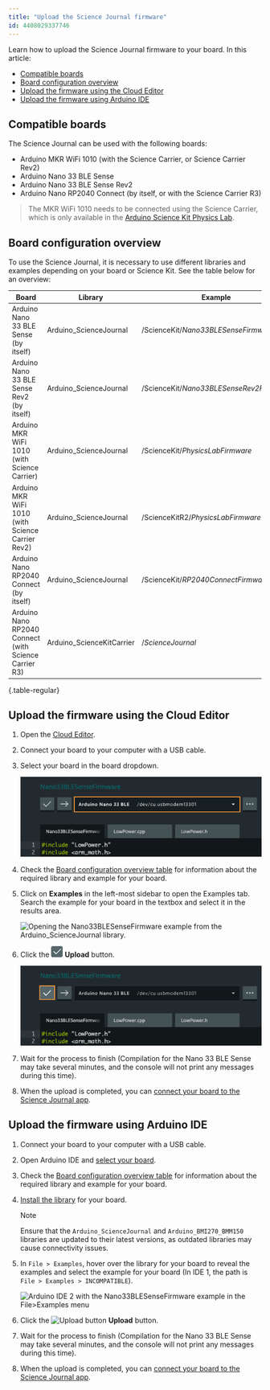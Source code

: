 ```yaml
---
title: "Upload the Science Journal firmware"
id: 4408029337746
---
```


Learn how to upload the Science Journal firmware to your board. In this article:

- [Compatible boards](#compatible-boards)
- [Board configuration overview](#board-configuration)
- [Upload the firmware using the Cloud Editor](#using-the-cloud-editor)
- [Upload the firmware using Arduino IDE](#using-arduino-ide)

<a id="compatible-boards"></a>

## Compatible boards

The Science Journal can be used with the following boards:

- Arduino MKR WiFi 1010 (with the Science Carrier, or Science Carrier Rev2)
- Arduino Nano 33 BLE Sense
- Arduino Nano 33 BLE Sense Rev2
- Arduino Nano RP2040 Connect (by itself, or with the Science Carrier R3)

> The MKR WiFi 1010 needs to be connected using the Science Carrier, which is only available in the [Arduino Science Kit Physics Lab](https://store.arduino.cc/products/arduino-science-kit-physics-lab).

<a id="board-configuration"></a>

## Board configuration overview

To use the Science Journal, it is necessary to use different libraries and examples depending on your board or Science Kit. See the table below for an overview:

| Board                                                 | Library                   | Example                                         |
| ----------------------------------------------------- | ------------------------- | ----------------------------------------------- |
| Arduino Nano 33 BLE Sense (by itself)                 | Arduino_ScienceJournal    | /ScienceKit/<em>Nano33BLESenseFirmware</em>     |
| Arduino Nano 33 BLE Sense Rev2 (by itself)            | Arduino_ScienceJournal    | /ScienceKit/<em>Nano33BLESenseRev2Firmware</em> |
| Arduino MKR WiFi 1010 (with Science Carrier)          | Arduino_ScienceJournal    | /ScienceKit/<em>PhysicsLabFirmware</em>         |
| Arduino MKR WiFi 1010 (with Science Carrier Rev2)     | Arduino_ScienceJournal    | /ScienceKitR2/<em>PhysicsLabFirmware</em>       |
| Arduino Nano RP2040 Connect (by itself)               | Arduino_ScienceJournal    | /ScienceKit/<em>RP2040ConnectFirmware</em>      |
| Arduino Nano RP2040 Connect (with Science Carrier R3) | Arduino_ScienceKitCarrier | /<em>ScienceJournal</em>                        |

{.table-regular}

<a id="using-the-cloud-editor"></a>

## Upload the firmware using the Cloud Editor

1. Open the [Cloud Editor](https://support.arduino.cc/hc/en-us/articles/13809101080732-Open-the-Cloud-Editor).

2. Connect your board to your computer with a USB cable.

3. Select your board in the board dropdown.

   ![The board dropdown in the Cloud Editor.](img/web-editor-sj-firmware-board.png)

4. Check the [Board configuration overview table](#board-configuration) for information about the required library and example for your board.

5. Click on **Examples** in the left-most sidebar to open the Examples tab. Search the example for your board in the textbox and select it in the results area.

   ![Opening the Nano33BLESenseFirmware example from the Arduino_ScienceJournal library.](img/web-editor-select-example.png)

6. Click the ![Cloud Editor upload button.](img/symbol_upload-web.png) **Upload** button.

   ![Uploading the sketch in the Cloud Editor.](img/web-editor-sj-firmware-upload.png)

7. Wait for the process to finish (Compilation for the Nano 33 BLE Sense may take several minutes, and the console will not print any messages during this time).

8. When the upload is completed, you can [connect your board to the Science Journal app](https://support.arduino.cc/hc/en-us/articles/4407749620370).

<a id="using-arduino-ide"></a>

## Upload the firmware using Arduino IDE

1. Connect your board to your computer with a USB cable.

2. Open Arduino IDE and [select your board](https://support.arduino.cc/hc/en-us/articles/4406856349970-Select-board-and-port-in-Arduino-IDE).

3. Check the [Board configuration overview table](#board-configuration) for information about the required library and example for your board.

4. [Install the library](https://support.arduino.cc/hc/en-us/articles/5145457742236-Add-libraries-to-Arduino-IDE) for your board.

   > [!NOTE]
   > Ensure that the `Arduino_ScienceJournal` and `Arduino_BMI270_BMM150` libraries are updated to their latest versions, as outdated libraries may cause connectivity issues.

5. In `File > Examples`, hover over the library for your board to reveal the examples and select the example for your board (In IDE 1, the path is `File > Examples > INCOMPATIBLE`).

   ![Arduino IDE 2 with the Nano33BLESenseFirmware example in the File>Examples menu](img/ide2-select-example-sj.png)

6. Click the ![Upload button](img/symbol_upload.png) **Upload** button.

7. Wait for the process to finish (Compilation for the Nano 33 BLE Sense may take several minutes, and the console will not print any messages during this time).

8. When the upload is completed, you can [connect your board to the Science Journal app](https://support.arduino.cc/hc/en-us/articles/4407749620370).
